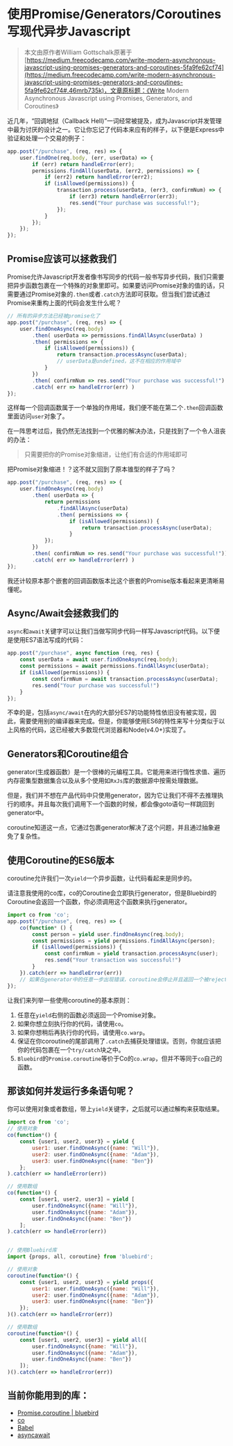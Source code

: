 # 使用Promise/Generators/Coroutines写现代异步Javascript

> 本文由原作者William Gottschalk原著于[https://medium.freecodecamp.com/write-modern-asynchronous-javascript-using-promises-generators-and-coroutines-5fa9fe62cf74](https://medium.freecodecamp.com/write-modern-asynchronous-javascript-using-promises-generators-and-coroutines-5fa9fe62cf74#.46mrb735k)，文章原标题：《Write Modern Asynchronous Javascript using Promises, Generators, and Coroutines》

近几年，“回调地狱（Callback Hell)”一词经常被提及，成为Javascript并发管理中最为讨厌的设计之一。它让你忘记了代码本来应有的样子，以下便是Express中验证和处理一个交易的例子：

```js
app.post("/purchase", (req, res) => {
    user.findOne(req.body, (err, userData) => {
        if (err) return handleError(err);
        permissions.findAll(userData, (err2, permissions) => {
            if (err2) return handleError(err2);
            if (isAllowed(permissions)) {
                transaction.process(userData, (err3, confirmNum) => {
                    if (err3) return handleError(err3);
                    res.send("Your purchase was successful!");
                });
            }
        });
    });
});
```

## Promise应该可以拯救我们

Promise允许Javascript开发者像书写同步的代码一般书写异步代码，我们只需要把异步函数包裹在一个特殊的对象里即可。如果要访问Promise对象的值的话，只需要通过Promise对象的`.then`或者`.catch`方法即可获取。但当我们尝试通过Promise来重构上面的代码会发生什么呢？

```js
// 所有的异步方法已经被promise化了
app.post("/purchase", (req, res) => {
    user.findOneAsync(req.body)
        .then( userData => permissions.findAllAsync(userData) )
        .then( permissions => {
            if (isAllowed(permissions)) {
                return transaction.processAsync(userData);
                // userData是undefined，这不在相应的作用域中
            }
        })
        .then( confirmNum => res.send("Your purchase was successful!") )
        .catch( err => handleError(err) )
});
```

这样每一个回调函数属于一个单独的作用域，我们便不能在第二个`.then`回调函数里面访问`user`对象了。

在一阵思考过后，我仍然无法找到一个优雅的解决办法，只是找到了一个令人沮丧的办法：

> 只需要把你的Promise对象缩进，让他们有合适的作用域即可

把Promise对象缩进！？这不就又回到了原本锥型的样子了吗？

```js
app.post("/purchase", (req, res) => {
    user.findOneAsync(req.body)
        .then( userData => {
            return permissions
                .findAllAsync(userData)
                .then( permissions => {
                    if (isAllowed(permissions)) {
                        return transaction.processAsync(userData);
                    }
            });
        })
        .then( confirmNum => res.send("Your purchase was successful!"))
        .catch( err => handleError(err) )
});
```

我还计较原本那个嵌套的回调函数版本比这个嵌套的Promise版本看起来更清晰易懂呢。

## Async/Await会拯救我们的

`async`和`await`关键字可以让我们当做写同步代码一样写Javascript代码。以下便是使用ES7语法写成的代码：

```js
app.post("/purchase", async function (req, res) {
    const userData = await user.findOneAsync(req.body);
    const permissions = await permissions.findAllAsync(userData);
    if (isAllowed(permissions)) {
        const confirmNum = await transaction.processAsync(userData);
        res.send("Your purchase was successful!")
    }
});
```

不幸的是，包括`async/await`在内的大部分ES7的功能特性依旧没有被实现，因此，需要使用别的编译器来完成。但是，你能够使用ES6的特性来写十分类似于以上风格的代码，这已经被大多数现代浏览器和Node(v4.0+)实现了。

## Generators和Coroutine组合

generator(生成器函数）是一个很棒的元编程工具。它能用来进行惰性求值、遍历内存密集型数据集合以及从多个使用如`RxJs`库的数据源中按需处理数据。

但是，我们并不想在产品代码中只使用generator，因为它让我们不得不去推理执行的顺序。并且每次我们调用下一个函数的时候，都会像goto语句一样跳回到generator中。

coroutine知道这一点，它通过包裹generator解决了这个问题，并且通过抽象避免了复杂性。

## 使用Coroutine的ES6版本

coroutine允许我们一次`yield`一个异步函数，让代码看起来是同步的。

请注意我使用的co库，co的Coroutine会立即执行generator，但是Bluebird的Coroutine会返回一个函数，你必须调用这个函数来执行generator。

```js
import co from 'co';
app.post("/purchase", (req, res) => {
    co(function* () {
        const person = yield user.findOneAsync(req.body);
        const permissions = yield permissions.findAllAsync(person);
        if (isAllowed(permissions)) {
            const confirmNum = yield transaction.processAsync(user);
            res.send("Your transaction was successful!")
        }
    }).catch(err => handleError(err))
    // 如果在generator中的任意一步出现错误，coroutine会停止并且返回一个被reject的Promise对象
});
```

让我们来列举一些使用coroutine的基本原则：

1. 任意在`yield`右侧的函数必须返回一个Promise对象。
2. 如果你想立刻执行你的代码，请使用`co`。
3. 如果你想稍后再执行你的代码，请使用`co.warp`。
4. 保证在你coroutine的尾部调用了`.catch`去捕获处理错误。否则，你就应该把你的代码包裹在一个`try/catch`块之中。
5. `Bluebird`的`Promise.coroutine`等价于Co的`co.wrap`，但并不等同于`co`自己的函数。

## 那该如何并发运行多条语句呢？

你可以使用对象或者数组，带上`yield`关键字，之后就可以通过解构来获取结果。

```js
import co from 'co';
// 使用对象
co(function*() {
    const {user1, user2, user3} = yield {
        user1: user.findOneAsync({name: "Will"}),
        user2: user.findOneAsync({name: "Adam"}),
        user3: user.findOneAsync({name: "Ben"})
    };
).catch(err => handleError(err))

// 使用数组
co(function*() {
    const [user1, user2, user3] = yield [
        user.findOneAsync({name: "Will"}),
        user.findOneAsync({name: "Adam"}),
        user.findOneAsync({name: "Ben"})
    ];
).catch(err => handleError(err))
```

```js

// 使用Bluebird库
import {props, all, coroutine} from 'bluebird';

// 使用对象
coroutine(function*() {
    const {user1, user2, user3} = yield props({
        user1: user.findOneAsync({name: "Will"}),
        user2: user.findOneAsync({name: "Adam"}),
        user3: user.findOneAsync({name: "Ben"})
    });
)().catch(err => handleError(err))

// 使用数组
coroutine(function*() {
    const [user1, user2, user3] = yield all([
        user.findOneAsync({name: "Will"}),
        user.findOneAsync({name: "Adam"}),
        user.findOneAsync({name: "Ben"})
    ]);
)().catch(err => handleError(err))
```

## 当前你能用到的库：

+ [Promise.coroutine | bluebird](http://bluebirdjs.com/docs/api/promise.coroutine.html)
+ [co](https://www.npmjs.com/package/co)
+ [Babel](https://babeljs.io/)
+ [asyncawait](https://www.npmjs.com/package/asyncawait)